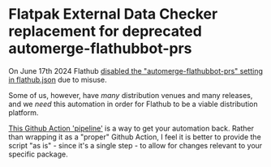 # Flatpak External Data Checker replacement for deprecated automerge-flathubbot-prs

On June 17th 2024 Flathub [disabled the "automerge-flathubbot-prs" setting in flathub.json](https://docs.flathub.org/blog/linter-restricting-automatic-merge/) due to misuse.

Some of us, however, have *many* distribution venues and many releases, and we *need* this automation in order for Flathub to be a viable distribution platform.

[This Github Action 'pipeline'](/blob/main/.github/workflows/automerge-flathubbot-updates.yml) is a way to get your automation back. Rather than wrapping it as a "proper" Github Action, I feel it is better to provide the script "as is" - since it's a single step - to allow for changes relevant to your specific package.
